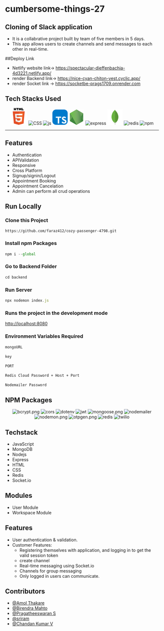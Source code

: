 # cumbersome-things-27



## Cloning of Slack application


- It is a collabrative project built by team of five members in 5 days. 
- This app allows users to create channels and send messages to each other in real-time.

##Deploy Link
- Netlify website link-> https://spectacular-dieffenbachia-4d3221.netlify.app/
- render Backend link-> https://nice-cyan-chiton-vest.cyclic.app/
- render Socket link -> https://socketbe-prags1709.onrender.com

## Tech Stacks Used

<p align = "center">
<img src="https://github.com/PrinceCorwin/Useful-tech-icons/blob/main/images/HTML.png" alt="html" width="55" height="55"/>
<img src="https://user-images.githubusercontent.com/25181517/183898674-75a4a1b1-f960-4ea9-abcb-637170a00a75.png" alt="CSS" width="50" height="55"/>
<img src="https://user-images.githubusercontent.com/25181517/117447155-6a868a00-af3d-11eb-9cfe-245df15c9f3f.png" alt="js" width="50" height="50"/>
  <img src="https://raw.githubusercontent.com/tandpfun/skill-icons/59059d9d1a2c092696dc66e00931cc1181a4ce1f/icons/TypeScript.svg" alt="ts" width="50" height="50"/>
<img src="https://raw.githubusercontent.com/PrinceCorwin/Useful-tech-icons/main/images/nodejs.png" alt="nodejs" width="50" height="50"/>
<img src="https://res.cloudinary.com/kc-cloud/images/f_auto,q_auto/v1651772163/expressjslogo/expressjslogo.webp?_i=AA" alt="express" width="50" height="50"/>
 <img src="https://raw.githubusercontent.com/PrinceCorwin/Useful-tech-icons/main/images/mongodb-leaf.png" alt="mongo" width="50" height="50"/> 
<img src="https://user-images.githubusercontent.com/25181517/182884894-d3fa6ee0-f2b4-4960-9961-64740f533f2a.png" alt="redis" width="50" height="50"/>
<img src="https://user-images.githubusercontent.com/25181517/121401671-49102800-c959-11eb-9f6f-74d49a5e1774.png" alt="npm" width="50" height="50"/>
  
</p>
<hr>

## Features 
-  Authentication
-  APIValidation
-  Responsive
-  Cross Platform
-  Signup/signin/Logout
-  Appointment Booking 
-  Appointment Cancelation
-  Admin can perform all crud operations

## Run Locally
### Clone this Project

```
https://github.com/faraz412/cozy-passenger-4798.git
```

### Install npm Packages

```javascript
npm i --global
```

### Go to Backend Folder
```javascript
cd backend
```

### Run Server
```javascript
npx nodemon index.js
```
### Runs the project in the development mode

[http://localhost:8080](http://localhost:8080)


### Environment Variables Required
`mongoURL`

`key`

`PORT`

`Redis Cloud Password + Host + Port`

`Nodemailer Password`

## NPM Packages
<p align = "center">
<img src="https://repository-images.githubusercontent.com/139898859/9617c480-81c2-11ea-94fc-322231ead1f0" alt="bcrypt.png" width="70" height="50"/>
<img src="https://github.com/faraz412/cozy-passenger-4798/blob/main/Frontend/Files/cors.png?raw=true" alt="cors" width="70" height="50"/>
<img src="https://github.com/faraz412/cozy-passenger-4798/blob/main/Frontend/Files/download.png?raw=true" alt="dotenv" width="60" height="50"/>
<img src="https://github.com/faraz412/cozy-passenger-4798/blob/main/Frontend/Files/JWT.png?raw=true" alt="jwt" width="70" height="50"/>
<img src="https://4008838.fs1.hubspotusercontent-na1.net/hubfs/4008838/mogoose-logo.png" alt="mongoose.png" width="70" height="70"/>     
<img src="https://i0.wp.com/community.nodemailer.com/wp-content/uploads/2015/10/n2-2.png?fit=422%2C360&ssl=1" alt="nodemailer" width="50" height="70"/>
<img src="https://user-images.githubusercontent.com/13700/35731649-652807e8-080e-11e8-88fd-1b2f6d553b2d.png" alt="nodemon.png" width="50" height="50"/>
<img src="https://www.npmjs.com/npm-avatar/eyJhbGciOiJIUzI1NiIsInR5cCI6IkpXVCJ9.eyJhdmF0YXJVUkwiOiJodHRwczovL3MuZ3JhdmF0YXIuY29tL2F2YXRhci8wNmFkMDUxNjc0NDA0NTVjOTQzYzE4NWIwNmM4NjBmMD9zaXplPTEwMCZkZWZhdWx0PXJldHJvIn0.fJ4Me0BC-QzMrHKVqZzMx9CzgTcYb06jEt9nk9NxC2c" alt="otpgen.png" width="50" height="50"/>
<img src="https://user-images.githubusercontent.com/25181517/182884894-d3fa6ee0-f2b4-4960-9961-64740f533f2a.png" alt="redis" width="50" height="50"/>
<img src="https://encrypted-tbn0.gstatic.com/images?q=tbn:ANd9GcSKZRJJRPM1V6XKXBLn2fnsy5VwmLW1uO9ixCfCYiZRwWeLKe2ukB17uzxRRyhZElgzn_E&usqp=CAU" alt="twilio" width="70" height="50"/>
</p>
   

## Techstack

- JavaScript
- MongoDB
- Nodejs
- Express
- HTML
- CSS
- Redis
- Socket.io

## Modules

- User Module
- Workspace Module

## Features

* User  authentication & validation.
* Customer Features:
    * Registering themselves with application, and logging in to get the valid session token
    * create channel
    * Real-time messaging using Socket.io
    * Channels for group messaging
    * Only logged in users can communicate.

 
 ## Contributors
- [@Amol Thakare](https://github.com/amolthakare)
- [@Birendra Mahto](https://github.com/bire210)
- [@Pragatheeswaran S ](https://github.com/Prags1709)
- [@sriram](https://github.com/sriramalavalapati3)
- [@Chandan Kumar V](https://github.com/Vchandankumarr)



